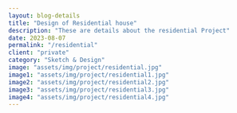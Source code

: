 ```yaml
---  
layout: blog-details  
title: "Design of Residential house"  
description: "These are details about the residential Project"   
date: 2023-08-07  
permalink: "/residential"
client: "private"    
category: "Sketch & Design"
image: "assets/img/project/residential.jpg"  
image1: "assets/img/project/residential1.jpg" 
image2: "assets/img/project/residential2.jpg" 
image3: "assets/img/project/residential3.jpg" 
image4: "assets/img/project/residential4.jpg" 
---  
```


